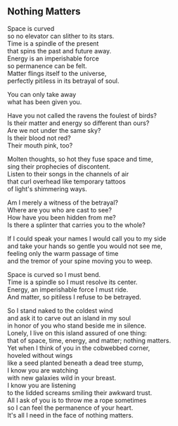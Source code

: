 Nothing Matters
---------------

Space is curved  
so no elevator can slither to its stars.  
Time is a spindle of the present  
that spins the past and future away.  
Energy is an imperishable force  
so permanence can be felt.  
Matter flings itself to the universe,  
perfectly pitiless in its betrayal of soul.  

You can only take away  
what has been given you.  

Have you not called the ravens the foulest of birds?  
Is their matter and energy so different than ours?  
Are we not under the same sky?  
Is their blood not red?  
Their mouth pink, too?  

Molten thoughts, so hot they fuse space and time,  
sing their prophecies of discontent.  
Listen to their songs in the channels of air  
that curl overhead like temporary tattoos  
of light's shimmering ways.  

Am I merely a witness of the betrayal?  
Where are you who are cast to see?  
How have you been hidden from me?  
Is there a splinter that carries you to the whole?  

If I could speak your names I would call you to my side  
and take your hands so gentle you would not see me,  
feeling only the warm passage of time  
and the tremor of your spine moving you to weep.  

Space is curved so I must bend.  
Time is a spindle so I must resolve its center.  
Energy, an imperishable force I must ride.  
And matter, so pitiless I refuse to be betrayed.  

So I stand naked to the coldest wind  
and ask it to carve out an island in my soul  
in honor of you who stand beside me in silence.  
Lonely, I live on this island assured of one thing:  
that of space, time, energy, and matter; nothing matters.  
Yet when I think of you in the cobwebbed corner,  
hoveled without wings  
like a seed planted beneath a dead tree stump,  
I know you are watching  
with new galaxies wild in your breast.  
I know you are listening  
to the lidded screams smiling their awkward trust.  
All I ask of you is to throw me a rope sometimes  
so I can feel the permanence of your heart.  
It's all I need in the face of nothing matters.